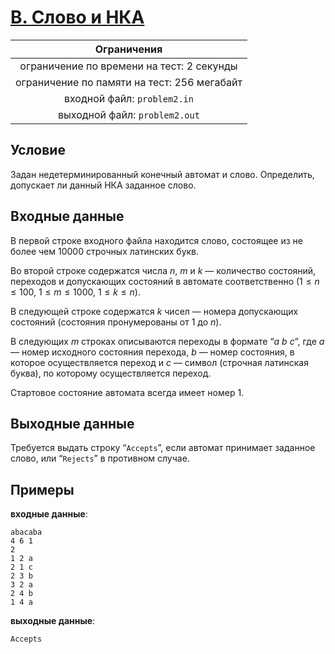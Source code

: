 # [B. Слово и НКА](B.java)

| Ограничения                                 |
|:-------------------------------------------:|
| ограничение по времени на тест: 2 секунды   |
| ограничение по памяти на тест: 256 мегабайт |
| входной файл: `problem2.in`                 |
| выходной файл: `problem2.out`               |

## Условие

Задан недетерминированный конечный автомат и слово. Определить, допускает ли данный НКА заданное слово.

## Входные данные

В первой строке входного файла находится слово, состоящее из не более чем 10000 строчных латинских букв.

Во второй строке содержатся числа $n$, $m$ и $k$ — количество состояний, переходов и допускающих состояний в автомате соответственно $(1 \leqslant n \leqslant 100, ~ 1 \leqslant m \leqslant 1000, ~ 1 \leqslant k \leqslant n)$.

В следующей строке содержатся $k$ чисел — номера допускающих состояний (состояния пронумерованы от $1$ до $n$).

В следующих $m$ строках описываются переходы в формате “*a b c*”, где *a* — номер исходного состояния перехода, *b* — номер состояния, в которое осуществляется переход и *c* — символ (строчная латинская буква), по которому осуществляется переход.

Стартовое состояние автомата всегда имеет номер $1$.

## Выходные данные

Требуется выдать строку “`Accepts`”, если автомат принимает заданное слово, или “`Rejects`” в противном случае.

## Примеры

**входные данные**:

```text
abacaba
4 6 1
2
1 2 a
2 1 c
2 3 b
3 2 a
2 4 b
1 4 a
```

**выходные данные**:

```text
Accepts
```
